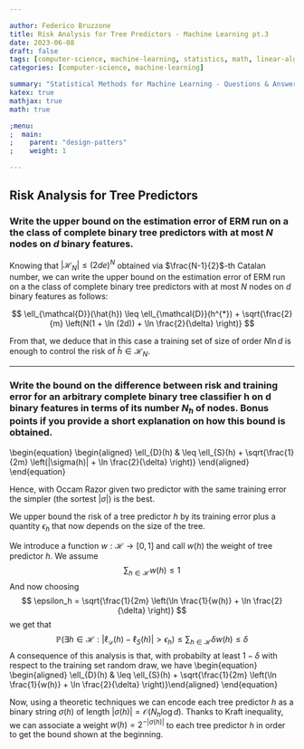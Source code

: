 ```yaml
---

author: Federico Bruzzone
title: Risk Analysis for Tree Predictors - Machine Learning pt.3 
date: 2023-06-08
draft: false 
tags: [computer-science, machine-learning, statistics, math, linear-algebra]
categories: [computer-science, machine-learning]

summary: "Statistical Methods for Machine Learning - Questions & Answers pt.3. Risk Analysis for Tree Predictors"
katex: true
mathjax: true
math: true

;menu:
;  main:
;    parent: "design-patters"
;    weight: 1

---
```


## Risk Analysis for Tree Predictors

### Write the upper bound on the estimation error of ERM run on a the class of complete binary tree predictors with at most $N$ nodes on $d$ binary features.

Knowing that $|\mathcal{H}_N| \leq (2de)^N$ obtained via $\frac{N-1}{2}$-th Catalan number, we can write the upper bound on the estimation error of ERM run on a the class of complete binary tree predictors with at most $N$ nodes on $d$ binary features as follows:

$$
\ell_{\mathcal{D}}(\hat{h}) \leq \ell_{\mathcal{D}}(h^{*}) + \sqrt{\frac{2}{m} \left(N(1 + \ln (2d)) + \ln \frac{2}{\delta} \right)}
$$

From that, we deduce that in this case a training set of size of order $N \ln d$ is enough to control the risk of $\hat{h} \in \mathcal{H}_N$.

---

### Write the bound on the difference between risk and training error for an arbitrary complete binary tree classifier h on d binary features in terms of its number $N_h$ of nodes. Bonus points if you provide a short explanation on how this bound is obtained.

\begin{equation}
\begin{aligned}
\ell_{D}(h) & \leq \ell_{S}(h) + \sqrt{\frac{1}{2m} \left(|\sigma(h)| + \ln \frac{2}{\delta} \right)}
\end{aligned}
\end{equation}

Hence, with Occam Razor given two predictor with the same training error the simpler (the sortest $|\sigma|$) is the best. 

We upper bound the risk of a tree predictor $h$ by its training error plus a quantity $\epsilon_h$ that now depends on the size of the tree.

We introduce a function $w : \mathcal{H} \rightarrow [0, 1]$ and call $w(h)$ the weight of tree predictor $h$. We assume 
$$
\sum_{h \in \mathcal{H}^{}} w(h) \leq 1
$$
And now choosing 
$$
\epsilon_h = \sqrt{\frac{1}{2m} \left(\ln \frac{1}{w(h)} + \ln \frac{2}{\delta} \right)}
$$
we get that 
$$
\mathbb{P} \left( \exists h \in \mathcal{H} : |\ell_{\mathcal{D}}(h) - \ell_{S}(h)| > \epsilon_h \right) \leq \sum_{h \in \mathcal{H}} \delta w(h) \leq \delta 
$$
A consequence of this analysis is that, with probabilty at least $1 - \delta$ with respect to the training set random draw, we have
\begin{equation}
\begin{aligned}
\ell_{D}(h) & \leq \ell_{S}(h) + \sqrt{\frac{1}{2m} \left(\ln \frac{1}{w(h)} + \ln \frac{2}{\delta} \right)}\end{aligned}
\end{equation}

Now, using a theoretic techniques we can encode each tree predictor $h$ as a binary string $\sigma(h)$ of length $|\sigma(h)| = \mathcal{O}(N_h \log d)$. Thanks to Kraft inequality, we can associate a weight $w(h) = 2^{-|\sigma(h)|}$ to each tree predictor $h$ in order to get the bound shown at the beginning.

